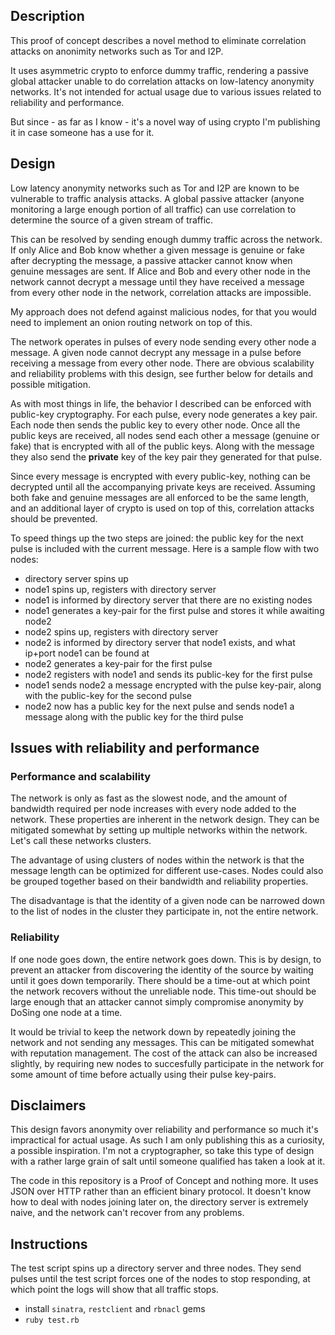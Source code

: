 ## Description

This proof of concept describes a novel method to eliminate correlation attacks on anonimity networks such as Tor and I2P.

It uses asymmetric crypto to enforce dummy traffic, rendering a passive global attacker unable to do correlation attacks on low-latency anonymity networks. It's not intended for actual usage due to various issues related to reliability and performance.

But since - as far as I know - it's a novel way of using crypto I'm publishing it in case someone has a use for it.

## Design

Low latency anonymity networks such as Tor and I2P are known to be vulnerable to traffic analysis attacks. A global passive attacker (anyone monitoring a large enough portion of all traffic) can use correlation to determine the source of a given stream of traffic.

This can be resolved by sending enough dummy traffic across the network. If only Alice and Bob know whether a given message is genuine or fake after decrypting the message, a passive attacker cannot know when genuine messages are sent. If Alice and Bob and every other node in the network cannot decrypt a message until they have received a message from every other node in the network, correlation attacks are impossible.

My approach does not defend against malicious nodes, for that you would need to implement an onion routing network on top of this.

The network operates in pulses of every node sending every other node a message. A given node cannot decrypt any message in a pulse before receiving a message from every other node. There are obvious scalability and reliability problems with this design, see further below for details and possible mitigation.

As with most things in life, the behavior I described can be enforced with public-key cryptography. For each pulse, every node generates a key pair. Each node then sends the public key to every other node. Once all the public keys are received, all nodes send each other a message (genuine or fake) that is encrypted with all of the public keys. Along with the message they also send the **private** key of the key pair they generated for that pulse.

Since every message is encrypted with every public-key, nothing can be decrypted until all the accompanying private keys are received. Assuming both fake and genuine messages are all enforced to be the same length, and an additional layer of crypto is used on top of this, correlation attacks should be prevented.

To speed things up the two steps are joined: the public key for the next pulse is included with the current message. Here is a sample flow with two nodes:

- directory server spins up
- node1 spins up, registers with directory server
- node1 is informed by directory server that there are no existing nodes
- node1 generates a key-pair for the first pulse and stores it while awaiting node2
- node2 spins up, registers with directory server
- node2 is informed by directory server that node1 exists, and what ip+port node1 can be found at
- node2 generates a key-pair for the first pulse
- node2 registers with node1 and sends its public-key for the first pulse
- node1 sends node2 a message encrypted with the pulse key-pair, along with the public-key for the second pulse
- node2 now has a public key for the next pulse and sends node1 a message along with the public key for the third pulse

## Issues with reliability and performance

### Performance and scalability

The network is only as fast as the slowest node, and the amount of bandwidth required per node increases with every node added to the network. These properties are inherent in the network design. They can be mitigated somewhat by setting up multiple networks within the network. Let's call these networks clusters.

The advantage of using clusters of nodes within the network is that the message length can be optimized for different use-cases. Nodes could also be grouped together based on their bandwidth and reliability properties. 

The disadvantage is that the identity of a given node can be narrowed down to the list of nodes in the cluster they participate in, not the entire network.

### Reliability

If one node goes down, the entire network goes down. This is by design, to prevent an attacker from discovering the identity of the source by waiting until it goes down temporarily. There should be a time-out at which point the network recovers without the unreliable node. This time-out should be large enough that an attacker cannot simply compromise anonymity by DoSing one node at a time.

It would be trivial to keep the network down by repeatedly joining the network and not sending any messages. This can be mitigated somewhat with reputation management. The cost of the attack can also be increased slightly, by requiring new nodes to succesfully participate in the network for some amount of time before actually using their pulse key-pairs.

## Disclaimers

This design favors anonymity over reliability and performance so much it's impractical for actual usage. As such I am only publishing this as a curiosity, a possible inspiration. I'm not a cryptographer, so take this type of design with a rather large grain of salt until someone qualified has taken a look at it.

The code in this repository is a Proof of Concept and nothing more. It uses JSON over HTTP rather than an efficient binary protocol. It doesn't know how to deal with nodes joining later on, the directory server is extremely naive, and the network can't recover from any problems. 

## Instructions 

The test script spins up a directory server and three nodes. They send pulses until the test script forces one of the nodes to stop responding, at which point the logs will show that all traffic stops. 

* install ```sinatra```, ```restclient``` and ```rbnacl``` gems
* ```ruby test.rb```

